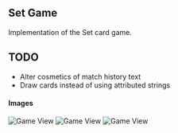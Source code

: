 Set Game
-------

Implementation of the Set card game.

TODO
----
* Alter cosmetics of match history text
* Draw cards instead of using attributed strings

#### Images
![Game View](https://raw.github.com/bahelms/Set-Game/screenshots/Set_view1.png)
![Game View](https://raw.github.com/bahelms/Set-Game/screenshots/Set_view3.png)
![Game View](https://raw.github.com/bahelms/Set-Game/screenshots/Set_view2.png)
